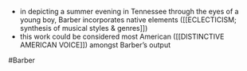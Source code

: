 - in depicting a summer evening in Tennessee through the eyes of a young boy, Barber incorporates native elements ([[ECLECTICISM; synthesis of musical styles & genres]]) 
- this work could be considered most American ([[DISTINCTIVE AMERICAN VOICE]]) amongst Barber’s output

#Barber 